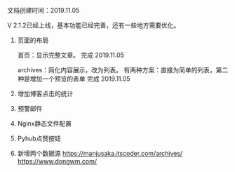 文档创建时间：2019.11.05

V 2.1.2已经上线，基本功能已经完善，还有一些地方需要优化。

1. 页面的布局

   首页：显示完整文章。
   完成 2019.11.05
   
   archives：简化内容展示，改为列表。
   有两种方案：直接为简单的列表，第二种是增加一个预览的表单
   完成 2019.11.05
   
2. 增加博客点击的统计


3. 预警邮件


4. Nginx静态文件配置


5. Pyhub点赞按钮


6. 新增两个数据源
   https://manjusaka.itscoder.com/archives/
   https://www.dongwm.com/


   
   